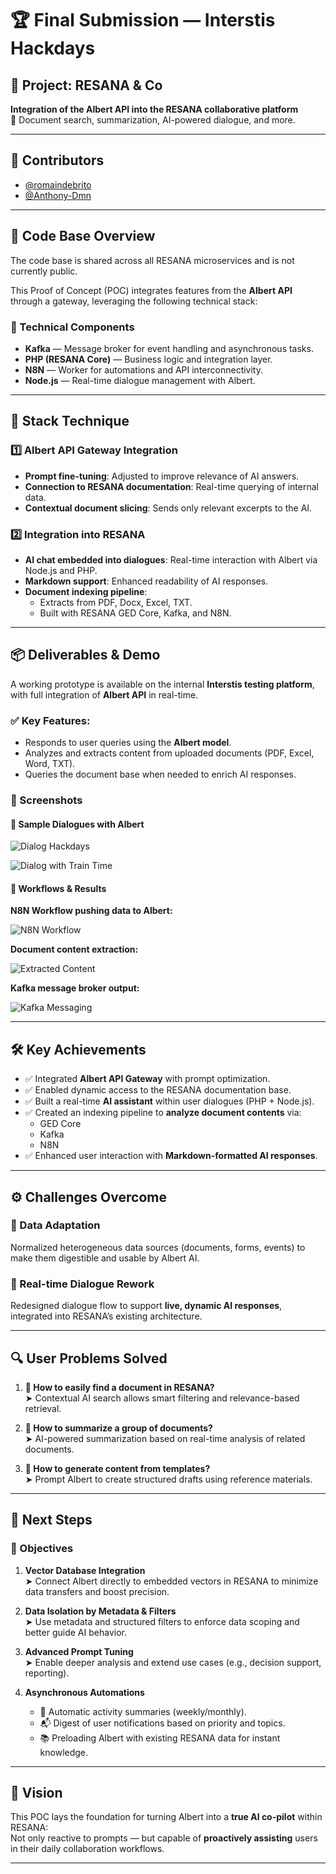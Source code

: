 # 🏆 Final Submission — Interstis Hackdays

## 🚀 Project: RESANA & Co

**Integration of the Albert API into the RESANA collaborative platform**  
🧠 Document search, summarization, AI-powered dialogue, and more.

---

## 👥 Contributors
- [@romaindebrito](https://github.com/romaindebrito)
- [@Anthony-Dmn](https://github.com/Anthony-Dmn)

---

## 🧱 Code Base Overview

The code base is shared across all RESANA microservices and is not currently public.

This Proof of Concept (POC) integrates features from the **Albert API** through a gateway, leveraging the following technical stack:

### 🔧 Technical Components
- **Kafka** — Message broker for event handling and asynchronous tasks.
- **PHP (RESANA Core)** — Business logic and integration layer.
- **N8N** — Worker for automations and API interconnectivity.
- **Node.js** — Real-time dialogue management with Albert.

---

## 🧠 Stack Technique

### 1️⃣ Albert API Gateway Integration

- **Prompt fine-tuning**: Adjusted to improve relevance of AI answers.
- **Connection to RESANA documentation**: Real-time querying of internal data.
- **Contextual document slicing**: Sends only relevant excerpts to the AI.

### 2️⃣ Integration into RESANA

- **AI chat embedded into dialogues**: Real-time interaction with Albert via Node.js and PHP.
- **Markdown support**: Enhanced readability of AI responses.
- **Document indexing pipeline**:
  - Extracts from PDF, Docx, Excel, TXT.
  - Built with RESANA GED Core, Kafka, and N8N.

---

## 📦 Deliverables & Demo

A working prototype is available on the internal **Interstis testing platform**, with full integration of **Albert API** in real-time.

### ✅ Key Features:
- Responds to user queries using the **Albert model**.
- Analyzes and extracts content from uploaded documents (PDF, Excel, Word, TXT).
- Queries the document base when needed to enrich AI responses.

### 📸 Screenshots

#### 🔹 Sample Dialogues with Albert
![Dialog Hackdays](./assets/dialog_with_IA.png)

![Dialog with Train Time](./assets/dialog2_with_IA.png)

#### 🔹 Workflows & Results
**N8N Workflow pushing data to Albert:**

![N8N Workflow](./assets/push_datas_in_albert.png)

**Document content extraction:**

![Extracted Content](./assets/result-extract-content-docs.png)

**Kafka message broker output:**

![Kafka Messaging](./assets/messaging-datas-broker.png)

---

## 🛠️ Key Achievements

- ✅ Integrated **Albert API Gateway** with prompt optimization.
- ✅ Enabled dynamic access to the RESANA documentation base.
- ✅ Built a real-time **AI assistant** within user dialogues (PHP + Node.js).
- ✅ Created an indexing pipeline to **analyze document contents** via:
  - GED Core
  - Kafka
  - N8N
- ✅ Enhanced user interaction with **Markdown-formatted AI responses**.

---

## ⚙️ Challenges Overcome

### 🧩 Data Adaptation
Normalized heterogeneous data sources (documents, forms, events) to make them digestible and usable by Albert AI.

### 💬 Real-time Dialogue Rework
Redesigned dialogue flow to support **live, dynamic AI responses**, integrated into RESANA’s existing architecture.

---

## 🔍 User Problems Solved

1. **📁 How to easily find a document in RESANA?**  
   ➤ Contextual AI search allows smart filtering and relevance-based retrieval.

2. **📝 How to summarize a group of documents?**  
   ➤ AI-powered summarization based on real-time analysis of related documents.

3. **🧾 How to generate content from templates?**  
   ➤ Prompt Albert to create structured drafts using reference materials.

---

## 🚀 Next Steps

### 🎯 Objectives

1. **Vector Database Integration**  
   ➤ Connect Albert directly to embedded vectors in RESANA to minimize data transfers and boost precision.

2. **Data Isolation by Metadata & Filters**  
   ➤ Use metadata and structured filters to enforce data scoping and better guide AI behavior.

3. **Advanced Prompt Tuning**  
   ➤ Enable deeper analysis and extend use cases (e.g., decision support, reporting).

4. **Asynchronous Automations**  
   - 🔄 Automatic activity summaries (weekly/monthly).
   - 📬 Digest of user notifications based on priority and topics.
   - 📚 Preloading Albert with existing RESANA data for instant knowledge.

---

## 🔮 Vision

This POC lays the foundation for turning Albert into a **true AI co-pilot** within RESANA:  
Not only reactive to prompts — but capable of **proactively assisting** users in their daily collaboration workflows.

---
